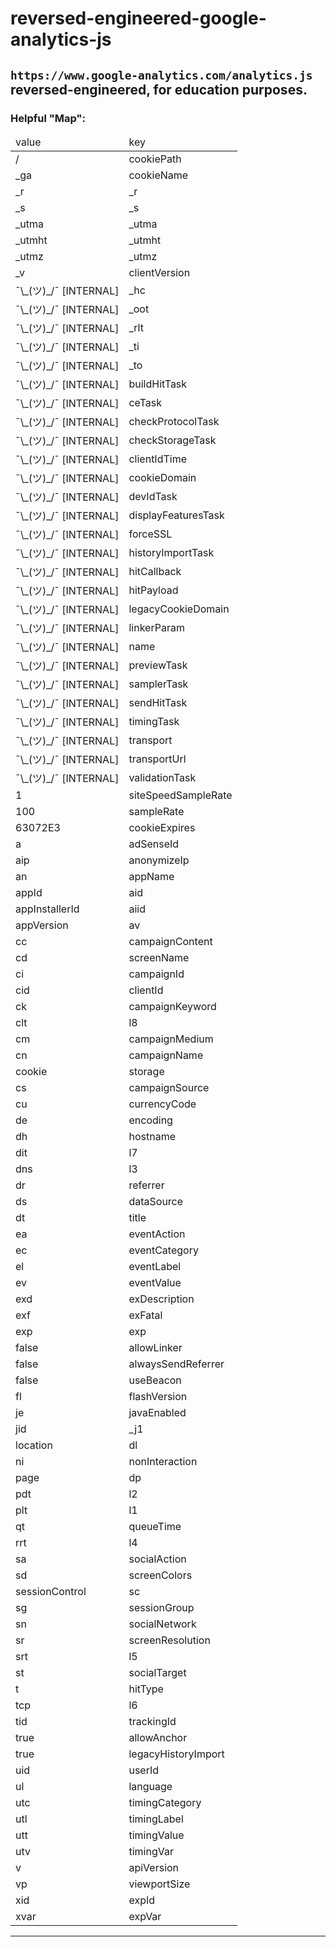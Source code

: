 <h1>reversed-engineered-google-analytics-js</h1>
<h2><code>https://www.google-analytics.com/analytics.js</code> reversed-engineered, for education purposes.</h2>

<h3>Helpful "Map":</h3>
<table>
<thead><tr><td>value</td><td>key</td></tr></thead>
<tbody>
<tr><td>/</td><td>cookiePath</td></tr>
<tr><td>_ga</td><td>cookieName</td></tr>
<tr><td>_r</td><td>_r</td></tr>
<tr><td>_s</td><td>_s</td></tr>
<tr><td>_utma</td><td>_utma</td></tr>
<tr><td>_utmht</td><td>_utmht</td></tr>
<tr><td>_utmz</td><td>_utmz</td></tr>
<tr><td>_v</td><td>clientVersion</td></tr>
<tr><td>¯\_(ツ)_/¯ [INTERNAL]</td><td>_hc</td></tr>
<tr><td>¯\_(ツ)_/¯ [INTERNAL]</td><td>_oot</td></tr>
<tr><td>¯\_(ツ)_/¯ [INTERNAL]</td><td>_rlt</td></tr>
<tr><td>¯\_(ツ)_/¯ [INTERNAL]</td><td>_ti</td></tr>
<tr><td>¯\_(ツ)_/¯ [INTERNAL]</td><td>_to</td></tr>
<tr><td>¯\_(ツ)_/¯ [INTERNAL]</td><td>buildHitTask</td></tr>
<tr><td>¯\_(ツ)_/¯ [INTERNAL]</td><td>ceTask</td></tr>
<tr><td>¯\_(ツ)_/¯ [INTERNAL]</td><td>checkProtocolTask</td></tr>
<tr><td>¯\_(ツ)_/¯ [INTERNAL]</td><td>checkStorageTask</td></tr>
<tr><td>¯\_(ツ)_/¯ [INTERNAL]</td><td>clientIdTime</td></tr>
<tr><td>¯\_(ツ)_/¯ [INTERNAL]</td><td>cookieDomain</td></tr>
<tr><td>¯\_(ツ)_/¯ [INTERNAL]</td><td>devIdTask</td></tr>
<tr><td>¯\_(ツ)_/¯ [INTERNAL]</td><td>displayFeaturesTask</td></tr>
<tr><td>¯\_(ツ)_/¯ [INTERNAL]</td><td>forceSSL</td></tr>
<tr><td>¯\_(ツ)_/¯ [INTERNAL]</td><td>historyImportTask</td></tr>
<tr><td>¯\_(ツ)_/¯ [INTERNAL]</td><td>hitCallback</td></tr>
<tr><td>¯\_(ツ)_/¯ [INTERNAL]</td><td>hitPayload</td></tr>
<tr><td>¯\_(ツ)_/¯ [INTERNAL]</td><td>legacyCookieDomain</td></tr>
<tr><td>¯\_(ツ)_/¯ [INTERNAL]</td><td>linkerParam</td></tr>
<tr><td>¯\_(ツ)_/¯ [INTERNAL]</td><td>name</td></tr>
<tr><td>¯\_(ツ)_/¯ [INTERNAL]</td><td>previewTask</td></tr>
<tr><td>¯\_(ツ)_/¯ [INTERNAL]</td><td>samplerTask</td></tr>
<tr><td>¯\_(ツ)_/¯ [INTERNAL]</td><td>sendHitTask</td></tr>
<tr><td>¯\_(ツ)_/¯ [INTERNAL]</td><td>timingTask</td></tr>
<tr><td>¯\_(ツ)_/¯ [INTERNAL]</td><td>transport</td></tr>
<tr><td>¯\_(ツ)_/¯ [INTERNAL]</td><td>transportUrl</td></tr>
<tr><td>¯\_(ツ)_/¯ [INTERNAL]</td><td>validationTask</td></tr>
<tr><td>1</td><td>siteSpeedSampleRate</td></tr>
<tr><td>100</td><td>sampleRate</td></tr>
<tr><td>63072E3</td><td>cookieExpires</td></tr>
<tr><td>a</td><td>adSenseId</td></tr>
<tr><td>aip</td><td>anonymizeIp</td></tr>
<tr><td>an</td><td>appName</td></tr>
<tr><td>appId</td><td>aid</td></tr>
<tr><td>appInstallerId</td><td>aiid</td></tr>
<tr><td>appVersion</td><td>av</td></tr>
<tr><td>cc</td><td>campaignContent</td></tr>
<tr><td>cd</td><td>screenName</td></tr>
<tr><td>ci</td><td>campaignId</td></tr>
<tr><td>cid</td><td>clientId</td></tr>
<tr><td>ck</td><td>campaignKeyword</td></tr>
<tr><td>clt</td><td>l8</td></tr>
<tr><td>cm</td><td>campaignMedium</td></tr>
<tr><td>cn</td><td>campaignName</td></tr>
<tr><td>cookie</td><td>storage</td></tr>
<tr><td>cs</td><td>campaignSource</td></tr>
<tr><td>cu</td><td>currencyCode</td></tr>
<tr><td>de</td><td>encoding</td></tr>
<tr><td>dh</td><td>hostname</td></tr>
<tr><td>dit</td><td>l7</td></tr>
<tr><td>dns</td><td>l3</td></tr>
<tr><td>dr</td><td>referrer</td></tr>
<tr><td>ds</td><td>dataSource</td></tr>
<tr><td>dt</td><td>title</td></tr>
<tr><td>ea</td><td>eventAction</td></tr>
<tr><td>ec</td><td>eventCategory</td></tr>
<tr><td>el</td><td>eventLabel</td></tr>
<tr><td>ev</td><td>eventValue</td></tr>
<tr><td>exd</td><td>exDescription</td></tr>
<tr><td>exf</td><td>exFatal</td></tr>
<tr><td>exp</td><td>exp</td></tr>
<tr><td>false</td><td>allowLinker</td></tr>
<tr><td>false</td><td>alwaysSendReferrer</td></tr>
<tr><td>false</td><td>useBeacon</td></tr>
<tr><td>fl</td><td>flashVersion</td></tr>
<tr><td>je</td><td>javaEnabled</td></tr>
<tr><td>jid</td><td>_j1</td></tr>
<tr><td>location</td><td>dl</td></tr>
<tr><td>ni</td><td>nonInteraction</td></tr>
<tr><td>page</td><td>dp</td></tr>
<tr><td>pdt</td><td>l2</td></tr>
<tr><td>plt</td><td>l1</td></tr>
<tr><td>qt</td><td>queueTime</td></tr>
<tr><td>rrt</td><td>l4</td></tr>
<tr><td>sa</td><td>socialAction</td></tr>
<tr><td>sd</td><td>screenColors</td></tr>
<tr><td>sessionControl</td><td>sc</td></tr>
<tr><td>sg</td><td>sessionGroup</td></tr>
<tr><td>sn</td><td>socialNetwork</td></tr>
<tr><td>sr</td><td>screenResolution</td></tr>
<tr><td>srt</td><td>l5</td></tr>
<tr><td>st</td><td>socialTarget</td></tr>
<tr><td>t</td><td>hitType</td></tr>
<tr><td>tcp</td><td>l6</td></tr>
<tr><td>tid</td><td>trackingId</td></tr>
<tr><td>true</td><td>allowAnchor</td></tr>
<tr><td>true</td><td>legacyHistoryImport</td></tr>
<tr><td>uid</td><td>userId</td></tr>
<tr><td>ul</td><td>language</td></tr>
<tr><td>utc</td><td>timingCategory</td></tr>
<tr><td>utl</td><td>timingLabel</td></tr>
<tr><td>utt</td><td>timingValue</td></tr>
<tr><td>utv</td><td>timingVar</td></tr>
<tr><td>v</td><td>apiVersion</td></tr>
<tr><td>vp</td><td>viewportSize</td></tr>
<tr><td>xid</td><td>expId</td></tr>
<tr><td>xvar</td><td>expVar</td></tr>
</tbody>
</table>

<hr/>
